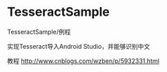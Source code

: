 # TesseractSample
TesseractSample/例程
> 
实现Tesseract导入Android Studio，并能够识别中文
> 
教程 http://www.cnblogs.com/wzben/p/5932331.html
